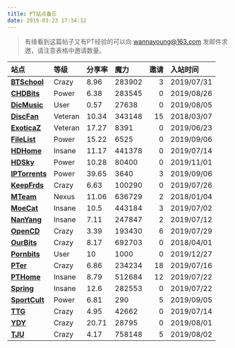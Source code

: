 ```yaml
---
title: PT站点备忘
date: 2019-03-23 17:34:12
---
```


> 有缘看到这篇帖子又有PT经验的可以向 wannayoung@163.com 发邮件求邀，请注意表格中邀请数量。

| **站点**                                  | 等级    | 分享率 | 魔力   | 邀请 | 入站时间   |
| :---------------------------------------- | :------ | :----- | :----- | ---: | :--------- |
| **[BTSchool](https://pt.btschool.club/)** | Crazy   | 8.96   | 283902 |    3 | 2019/07/31 |
| **[CHDBits](https://chdbits.co/)**        | Power   | 6.38   | 283545 |    0 | 2019/08/26 |
| **[DicMusic](https://dicmusic.club/)**    | User    | 0.57   | 27638  |    0 | 2019/08/05 |
| **[DiscFan](https://discfan.net/)**       | Veteran | 10.34  | 343148 |   15 | 2018/03/07 |
| **[ExoticaZ](https://exoticaz.to/)**      | Veteran | 17.27  | 8391   |    0 | 2019/06/23 |
| **[FileList](https://filelist.ro/)**      | Power   | 15.22  | 6525   |    0 | 2019/09/06 |
| **[HDHome](https://hdhome.org/)**         | Insane  | 11.17  | 441378 |    0 | 2019/07/14 |
| **[HDSky](https://hdsky.me/)**            | Power   | 10.28  | 80400  |    0 | 2019/11/01 |
| **[IPTorrents](https://iptorrents.com/)** | Power   | 39.65  | 3640   |    3 | 2019/09/06 |
| **[KeepFrds](https://pt.keepfrds.com/)**  | Crazy   | 6.63   | 100290 |    0 | 2019/07/26 |
| **[MTeam](https://pt.m-team.cc/)**        | Nexus   | 11.06  | 636729 |    2 | 2018/01/04 |
| [**MoeCat**](https://moecat.best/)        | Insane  | 10.5   | 443184 |    3 | 2019/07/02 |
| **[NanYang](https://nanyangpt.com/)**     | Insane  | 7.11   | 247847 |    2 | 2019/07/12 |
| **[OpenCD](https://open.cd/)**            | Crazy   | 3.39   | 193430 |    6 | 2019/07/29 |
| **[OurBits](https://ourbits.club/)**      | Crazy   | 8.17   | 692703 |    0 | 2018/04/01 |
| **[Pornbits](http://pornbits.net/)**      | User    | 10     | 1000   |    0 | 2019/12/27 |
| **[PTer](https://pterclub.com/)**         | Crazy   | 6.86   | 234234 |   18 | 2019/07/16 |
| **[PTHome](https://pthome.net/)**         | Insane  | 8.79   | 512684 |   12 | 2019/07/22 |
| **[Spring](https://springsunday.net/)**   | Insane  | 12.6   | 282553 |    0 | 2019/07/22 |
| **[SportCult](https://sportscult.org/)**  | Power   | 6.81   | 290    |    5 | 2019/09/05 |
| **[TTG](https://totheglory.im/)**         | Crazy   | 4.95   | 42662  |    0 | 2019/07/14 |
| **[YDY](https://pt.hdbd.us/)**            | Crazy   | 20.71  | 28795  |    0 | 2019/08/01 |
| **[TJU](https://tjupt.org/)**             | Crazy   | 4.17   | 758148 |    5 | 2019/08/02 |

